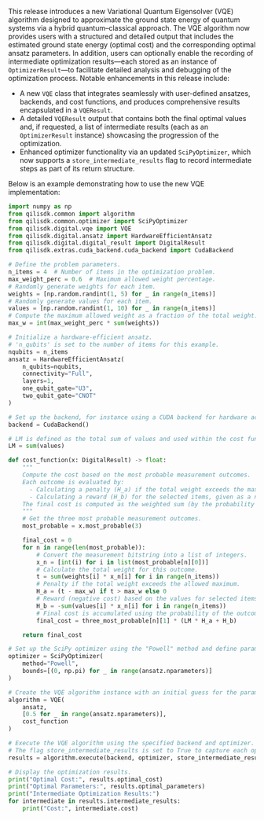 This release introduces a new Variational Quantum Eigensolver (VQE) algorithm designed to approximate the ground state energy of quantum systems via a hybrid quantum–classical approach. The VQE algorithm now provides users with a structured and detailed output that includes the estimated ground state energy (optimal cost) and the corresponding optimal ansatz parameters. In addition, users can optionally enable the recording of intermediate optimization results—each stored as an instance of `OptimizerResult`—to facilitate detailed analysis and debugging of the optimization process. Notable enhancements in this release include:
- A new `VQE` class that integrates seamlessly with user-defined ansatzes, backends, and cost functions, and produces comprehensive results encapsulated in a `VQEResult`.
- A detailed `VQEResult` output that contains both the final optimal values and, if requested, a list of intermediate results (each as an `OptimizerResult` instance) showcasing the progression of the optimization.
- Enhanced optimizer functionality via an updated `SciPyOptimizer`, which now supports a `store_intermediate_results` flag to record intermediate steps as part of its return structure.

Below is an example demonstrating how to use the new VQE implementation:

```python
import numpy as np
from qilisdk.common import algorithm
from qilisdk.common.optimizer import SciPyOptimizer
from qilisdk.digital.vqe import VQE
from qilisdk.digital.ansatz import HardwareEfficientAnsatz
from qilisdk.digital.digital_result import DigitalResult
from qilisdk.extras.cuda_backend.cuda_backend import CudaBackend

# Define the problem parameters.
n_items = 4  # Number of items in the optimization problem.
max_weight_perc = 0.6  # Maximum allowed weight percentage.
# Randomly generate weights for each item.
weights = [np.random.randint(1, 5) for _ in range(n_items)]
# Randomly generate values for each item.
values = [np.random.randint(1, 10) for _ in range(n_items)]
# Compute the maximum allowed weight as a fraction of the total weight.
max_w = int(max_weight_perc * sum(weights))

# Initialize a hardware-efficient ansatz.
# 'n_qubits' is set to the number of items for this example.
nqubits = n_items
ansatz = HardwareEfficientAnsatz(
    n_qubits=nqubits,
    connectivity="Full",
    layers=1,
    one_qubit_gate="U3",
    two_qubit_gate="CNOT"
)

# Set up the backend, for instance using a CUDA backend for hardware acceleration.
backend = CudaBackend()

# LM is defined as the total sum of values and used within the cost function.
LM = sum(values)

def cost_function(x: DigitalResult) -> float:
    """
    Compute the cost based on the most probable measurement outcomes.
    Each outcome is evaluated by:
      - Calculating a penalty (H_a) if the total weight exceeds the maximum allowed weight.
      - Calculating a reward (H_b) for the selected items, given as a negative cost.
    The final cost is computed as the weighted sum (by the probability of each outcome) of these contributions.
    """
    # Get the three most probable measurement outcomes.
    most_probable = x.most_probable(3)

    final_cost = 0
    for n in range(len(most_probable)):
        # Convert the measurement bitstring into a list of integers.
        x_n = [int(i) for i in list(most_probable[n][0])]
        # Calculate the total weight for this outcome.
        t = sum(weights[i] * x_n[i] for i in range(n_items))
        # Penalty if the total weight exceeds the allowed maximum.
        H_a = (t - max_w) if t > max_w else 0
        # Reward (negative cost) based on the values for selected items.
        H_b = -sum(values[i] * x_n[i] for i in range(n_items))
        # Final cost is accumulated using the probability of the outcome.
        final_cost = three_most_probable[n][1] * (LM * H_a + H_b)

    return final_cost

# Set up the SciPy optimizer using the "Powell" method and define parameter bounds.
optimizer = SciPyOptimizer(
    method="Powell",
    bounds=[(0, np.pi) for _ in range(ansatz.nparameters)]
)

# Create the VQE algorithm instance with an initial guess for the parameters.
algorithm = VQE(
    ansatz,
    [0.5 for _ in range(ansatz.nparameters)],
    cost_function
)

# Execute the VQE algorithm using the specified backend and optimizer.
# The flag store_intermediate_results is set to True to capture each optimization step.
results = algorithm.execute(backend, optimizer, store_intermediate_results=True)

# Display the optimization results.
print("Optimal Cost:", results.optimal_cost)
print("Optimal Parameters:", results.optimal_parameters)
print("Intermediate Optimization Results:")
for intermediate in results.intermediate_results:
    print("Cost:", intermediate.cost)
```

